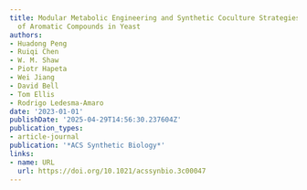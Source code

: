 ```yaml
---
title: Modular Metabolic Engineering and Synthetic Coculture Strategies for the Production
  of Aromatic Compounds in Yeast
authors:
- Huadong Peng
- Ruiqi Chen
- W. M. Shaw
- Piotr Hapeta
- Wei Jiang
- David Bell
- Tom Ellis
- Rodrigo Ledesma‐Amaro
date: '2023-01-01'
publishDate: '2025-04-29T14:56:30.237604Z'
publication_types:
- article-journal
publication: '*ACS Synthetic Biology*'
links:
- name: URL
  url: https://doi.org/10.1021/acssynbio.3c00047
---
```

